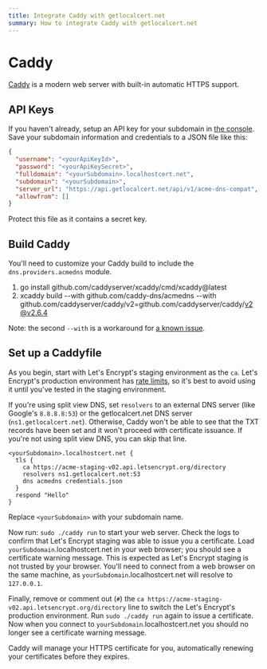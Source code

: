```yaml
---
title: Integrate Caddy with getlocalcert.net
summary: How to integrate Caddy with getlocalcert.net
---
```


# Caddy

[Caddy](https://caddyserver.com/) is a modern web server with built-in automatic HTTPS support.

## API Keys

If you haven't already, setup an API key for your subdomain in [the console](https://console.getlocalcert.net/).
Save your subdomain information and credentials to a JSON file like this:

``` json title="credentials.json"
{
  "username": "<yourApiKeyId>",
  "password": "<yourApiKeySecret>",
  "fulldomain": "<yourSubdomain>.localhostcert.net",
  "subdomain": "<yourSubdomain>",
  "server_url": "https://api.getlocalcert.net/api/v1/acme-dns-compat",
  "allowfrom": []
}
```

Protect this file as it contains a secret key.

## Build Caddy

You'll need to customize your Caddy build to include the `dns.providers.acmedns` module.

1. go install github.com/caddyserver/xcaddy/cmd/xcaddy@latest
2. xcaddy build --with github.com/caddy-dns/acmedns --with github.com/caddyserver/caddy/v2=github.com/caddyserver/caddy/v2@v2.6.4

Note: the second `--with` is a workaround for [a known issue](https://github.com/caddyserver/caddy/issues/5301).


## Set up a Caddyfile

As you begin, start with Let's Encrypt's staging environment as the `ca`.
Let's Encrypt's production environment has [rate limits](https://letsencrypt.org/docs/rate-limits/), so it's best to avoid using it until you've tested in the staging environment.

If you're using split view DNS, set `resolvers` to an external DNS server (like Google's `8.8.8.8:53`) or the getlocalcert.net DNS server (`ns1.getlocalcert.net`).
Otherwise, Caddy won't be able to see that the TXT records have been set and it won't proceed with certificate issuance.
If you're not using split view DNS, you can skip that line.

``` text title="Caddyfile"
<yourSubdomain>.localhostcert.net {
  tls {
    ca https://acme-staging-v02.api.letsencrypt.org/directory
    resolvers ns1.getlocalcert.net:53
    dns acmedns credentials.json
  }
  respond "Hello"
}
```

Replace `<yourSubdomain>` with your subdomain name.

Now run: `sudo ./caddy run` to start your web server.
Check the logs to confirm that Let's Encrypt staging was able to issue you a certificate.
Load `yourSubdomain`.localhostcert.net in your web browser; you should see a certificate warning message.
This is expected as Let's Encrypt staging is not trusted by your browser.
You'll need to connect from a web browser on the same machine, as `yourSubdomain`.localhostcert.net will resolve to `127.0.0.1`.

Finally, remove or comment out (`#`) the `ca https://acme-staging-v02.api.letsencrypt.org/directory` line to switch the Let's Encrypt's production environment.
Run `sudo ./caddy run` again to issue a certificate.
Now when you connect to `yourSubdomain`.localhostcert.net you should no longer see a certificate warning message.

Caddy will manage your HTTPS certificate for you, automatically renewing your certificates before they expires.

